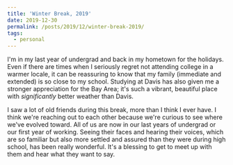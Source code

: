 ```yaml
---
title: 'Winter Break, 2019'
date: 2019-12-30
permalink: /posts/2019/12/winter-break-2019/
tags:
  - personal
---
```


I'm in my last year of undergrad and back in my hometown for the holidays. Even if there are times when I seriously regret not attending college in a warmer locale, it can be reassuring to know that my family (immediate and extended) is so close to my school. Studying at Davis has also given me a stronger appreciation for the Bay Area; it's such a vibrant, beautiful place with *significantly* better weather than Davis.

I saw a lot of old friends during this break, more than I think I ever have. I think we're reaching out to each other because we're curious to see where we've evolved toward. All of us are now in our last years of undergrad or our first year of working. Seeing their faces and hearing their voices, which are so familiar but also more settled and assured than they were during high school, has been really wonderful. It's a blessing to get to meet up with them and hear what they want to say.
